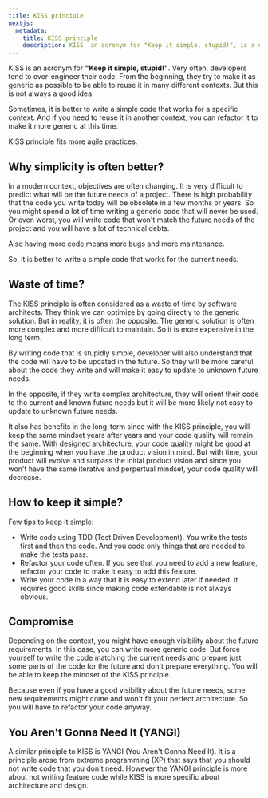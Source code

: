 ```yaml
---
title: KISS principle
nextjs:
  metadata:
    title: KISS principle
    description: KISS, an acronym for "Keep it simple, stupid!", is a design principle first noted by the U.S. Navy in 1960
---
```


KISS is an acronym for **"Keep it simple, stupid!"**. Very often, developers tend to over-engineer their code. From the beginning, they try to make it as generic as possible to be able to reuse it in many different contexts. But this is not always a good idea.

Sometimes, it is better to write a simple code that works for a specific context. And if you need to reuse it in another context, you can refactor it to make it more generic at this time.

KISS principle fits more agile practices.

## Why simplicity is often better?

In a modern context, objectives are often changing. It is very difficult to predict what will be the future needs of a project.
There is high probability that the code you write today will be obsolete in a few months or years. So you might spend a lot of time writing a generic code that will never be used. Or even worst, you will write code that won't match the future needs of the project and you will have a lot of technical debts.

Also having more code means more bugs and more maintenance.

So, it is better to write a simple code that works for the current needs.

## Waste of time?

The KISS principle is often considered as a waste of time by software architects. They think we can optimize by going directly to the generic solution. But in reality, it is often the opposite. The generic solution is often more complex and more difficult to maintain. So it is more expensive in the long term.

By writing code that is stupidly simple, developer will also understand that the code will have to be updated in the future. So they will be more careful about the code they write and will make it easy to update to unknown future needs.

In the opposite, if they write complex architecture, they will orient their code to the current and known future needs but it will be more likely not easy to update to unknown future needs.

It also has benefits in the long-term since with the KISS principle, you will keep the same mindset years after years and your code quality will remain the same.
With designed architecture, your code quality might be good at the beginning when you have the product vision in mind. But with time, your product will evolve and surpass the initial product vision and since you won't have the same iterative and perpertual mindset, your code quality will decrease.

## How to keep it simple?

Few tips to keep it simple:

- Write code using TDD (Test Driven Development). You write the tests first and then the code. And you code only things that are needed to make the tests pass.
- Refactor your code often. If you see that you need to add a new feature, refactor your code to make it easy to add this feature.
- Write your code in a way that it is easy to extend later if needed. It requires good skills since making code extendable is not always obvious.

## Compromise

Depending on the context, you might have enough visibility about the future requirements. In this case, you can write more generic code. But force yourself to write the code matching the current needs and prepare just some parts of the code for the future and don't prepare everything. You will be able to keep the mindset of the KISS principle.

Because even if you have a good visibility about the future needs, some new requirements might come and won't fit your perfect architecture. So you will have to refactor your code anyway.

## You Aren't Gonna Need It (YANGI)

A similar principle to KISS is YANGI (You Aren't Gonna Need It). It is a principle arose from extreme programming (XP) that says that you should not write code that you don't need. However the YANGI principle is more about not writing feature code while KISS is more specific about architecture and design.
